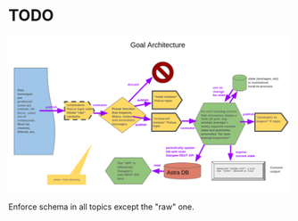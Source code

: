 # TODO

![Goal architecture](images/goal_arch.png)

Enforce schema in all topics except the "raw" one.
